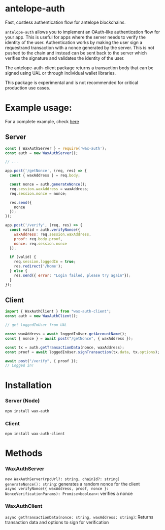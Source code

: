 # antelope-auth
Fast, costless authentication flow for antelope blockchains.

`antelope-auth` allows you to implement an OAuth-like authentication flow for your app. This is useful for apps where the server needs to verify the identity of the user. Authentication works by making the user sign a requestrand transaction with a nonce generated by the server. This is not pushed to the chain and instead can be sent back to the server which verifies the signature and validates the identity of the user.  

The antelope-auth-client package returns a transaction body that can be signed using UAL or through individual wallet libraries.

This package is experimental and is not recommended for critical production use cases.

# Example usage:  
For a complete example, check [here](https://github.com/neftyblocks/antelope-auth-lib/tree/main/demo)  

## Server  
```js
const { WaxAuthServer } = require('wax-auth');
const auth = new WaxAuthServer();

// ...

app.post('/getNonce', (req, res) => {
  const { waxAddress } = req.body;

  const nonce = auth.generateNonce();
  req.session.waxAddress = waxAddress;
  req.session.nonce = nonce;

  res.send({
    nonce
  });
});

app.post('/verify', (req, res) => {
  const valid = auth.verifyNonce({
    waxAddress: req.session.waxAddress,
    proof: req.body.proof,
    nonce: req.session.nonce
  });

  if (valid) {
    req.session.loggedIn = true;
    res.redirect('/home');
  } else {
    res.send({ error: "Login failed, please try again"});
  }
});
```

## Client
```js
import { WaxAuthClient } from "wax-auth-client";
const auth = new WaxAuthClient();

// get loggedInUser from UAL

const waxAddress = await loggedInUser.getAccountName();
const { nonce } = await post("/getNonce", { waxAddress });

const tx = auth.getTransactionData(nonce, waxAddress);
const proof = await loggedInUser.signTransaction(tx.data, tx.options);

await post("/verify", { proof });
// Logged in!
```

# Installation

### Server (Node)
`npm install wax-auth`  
### Client
`npm install wax-auth-client`  

# Methods
### WaxAuthServer
`new WaxAuthServer(rpcUrl?: string, chainId?: string)`  
`generateNonce(): string`: generates a random nonce for the client  
`async verifyNonce({ waxAddress, proof, nonce }: NonceVerificationParams): Promise<boolean>`: verifies a nonce  

### WaxAuthClient
`async getTransactionData(nonce: string, waxAddress: string)`: Returns transaction data and options to sign for verification
